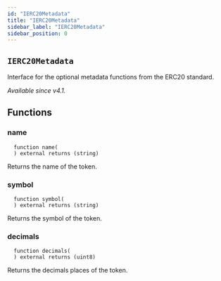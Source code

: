 ```yaml
---
id: "IERC20Metadata"
title: "IERC20Metadata"
sidebar_label: "IERC20Metadata"
sidebar_position: 0
---
```

[AppFacet]: ../../../../../AppFacet.md#AppFacet
[AppFacet-onlyApp--]: ../../../../../AppFacet.md#AppFacet-onlyApp--
[AppFacet-getSuperpro--]: ../../../../../AppFacet.md#AppFacet-getSuperpro--
[AppFacet-getToken--]: ../../../../../AppFacet.md#AppFacet-getToken--
[AppFacet-getStaking--]: ../../../../../AppFacet.md#AppFacet-getStaking--
[AppFacet-getProviders--]: ../../../../../AppFacet.md#AppFacet-getProviders--
[AppFacet-getProvidersOffers--]: ../../../../../AppFacet.md#AppFacet-getProvidersOffers--
[AppFacet-getOffers--]: ../../../../../AppFacet.md#AppFacet-getOffers--
[AppFacet-getOrders--]: ../../../../../AppFacet.md#AppFacet-getOrders--
[Marks]: ../../../../../Marks.md#Marks
[Marks-getProviderMarks-address-]: ../../../../../Marks.md#Marks-getProviderMarks-address-
[Marks-getOrderMark-uint256-]: ../../../../../Marks.md#Marks-getOrderMark-uint256-
[Marks-setOrderMark-uint256-enum-Mark-]: ../../../../../Marks.md#Marks-setOrderMark-uint256-enum-Mark-
[Offers]: ../../../../../Offers.md#Offers
[Offers-onlyProviderActionAccount-uint256-]: ../../../../../Offers.md#Offers-onlyProviderActionAccount-uint256-
[Offers-notBlocked-uint256-]: ../../../../../Offers.md#Offers-notBlocked-uint256-
[Offers-isOfferEnabled-uint256-]: ../../../../../Offers.md#Offers-isOfferEnabled-uint256-
[Offers-isOfferCancelable-uint256-]: ../../../../../Offers.md#Offers-isOfferCancelable-uint256-
[Offers-isOfferAllowedForConsumer-uint256-address-]: ../../../../../Offers.md#Offers-isOfferAllowedForConsumer-uint256-address-
[Offers-isOfferRestrictionsPermitOtherOffer-uint256-uint256-]: ../../../../../Offers.md#Offers-isOfferRestrictionsPermitOtherOffer-uint256-uint256-
[Offers-isOfferRestrictedByOfferType-uint256-enum-OfferType-]: ../../../../../Offers.md#Offers-isOfferRestrictedByOfferType-uint256-enum-OfferType-
[Offers-getOffersCount--]: ../../../../../Offers.md#Offers-getOffersCount--
[Offers-getOfferType-uint256-]: ../../../../../Offers.md#Offers-getOfferType-uint256-
[Offers-getOfferGroup-uint256-]: ../../../../../Offers.md#Offers-getOfferGroup-uint256-
[Offers-getOfferOrigins-uint256-]: ../../../../../Offers.md#Offers-getOfferOrigins-uint256-
[Offers-getOfferProviderAuthority-uint256-]: ../../../../../Offers.md#Offers-getOfferProviderAuthority-uint256-
[Offers-getOfferDisabledAfter-uint256-]: ../../../../../Offers.md#Offers-getOfferDisabledAfter-uint256-
[Offers-getOfferHoldDeposit-uint256-]: ../../../../../Offers.md#Offers-getOfferHoldDeposit-uint256-
[Offers-getOfferClosingPrice-uint256-uint256-uint256-]: ../../../../../Offers.md#Offers-getOfferClosingPrice-uint256-uint256-uint256-
[Offers-getTeeOfferLastTcbReward-uint256-]: ../../../../../Offers.md#Offers-getTeeOfferLastTcbReward-uint256-
[Offers-getTeeOfferViolationRate-uint256-]: ../../../../../Offers.md#Offers-getTeeOfferViolationRate-uint256-
[Offers-getValueOffer-uint256-]: ../../../../../Offers.md#Offers-getValueOffer-uint256-
[Offers-getTeeOffer-uint256-]: ../../../../../Offers.md#Offers-getTeeOffer-uint256-
[Offers-setOfferName-uint256-string-]: ../../../../../Offers.md#Offers-setOfferName-uint256-string-
[Offers-setOfferPublicKey-uint256-string-]: ../../../../../Offers.md#Offers-setOfferPublicKey-uint256-string-
[Offers-setOfferDescription-uint256-string-]: ../../../../../Offers.md#Offers-setOfferDescription-uint256-string-
[Offers-setTeeOfferTlb-uint256-string-]: ../../../../../Offers.md#Offers-setTeeOfferTlb-uint256-string-
[Offers-createValueOffer-address-struct-ValueOfferInfo-bytes32-]: ../../../../../Offers.md#Offers-createValueOffer-address-struct-ValueOfferInfo-bytes32-
[Offers-createTeeOffer-address-struct-TeeOfferInfo-bytes32-]: ../../../../../Offers.md#Offers-createTeeOffer-address-struct-TeeOfferInfo-bytes32-
[Offers-enableOffer-uint256-]: ../../../../../Offers.md#Offers-enableOffer-uint256-
[Offers-disableOffer-uint256-]: ../../../../../Offers.md#Offers-disableOffer-uint256-
[Offers-incrTeeOfferViolationRate-uint256-]: ../../../../../Offers.md#Offers-incrTeeOfferViolationRate-uint256-
[Offers-OfferCreated-address-bytes32-uint256-]: ../../../../../Offers.md#Offers-OfferCreated-address-bytes32-uint256-
[Offers-TeeOfferCreated-address-bytes32-uint256-]: ../../../../../Offers.md#Offers-TeeOfferCreated-address-bytes32-uint256-
[Offers-OfferEnabled-address-uint256-enum-OfferType-]: ../../../../../Offers.md#Offers-OfferEnabled-address-uint256-enum-OfferType-
[Offers-OfferDisabled-address-uint256-enum-OfferType-]: ../../../../../Offers.md#Offers-OfferDisabled-address-uint256-enum-OfferType-
[Offers-TeeOfferViolationRateChanged-address-uint256-uint256-]: ../../../../../Offers.md#Offers-TeeOfferViolationRateChanged-address-uint256-uint256-
[Orders]: ../../../../../Orders.md#Orders
[Orders-onlyProviderActionAccount-uint256-]: ../../../../../Orders.md#Orders-onlyProviderActionAccount-uint256-
[Orders-onlyConsumer-uint256-]: ../../../../../Orders.md#Orders-onlyConsumer-uint256-
[Orders-isOrderValid-uint256-]: ../../../../../Orders.md#Orders-isOrderValid-uint256-
[Orders-isOrderStarted-uint256-]: ../../../../../Orders.md#Orders-isOrderStarted-uint256-
[Orders-isOrderCompleted-uint256-]: ../../../../../Orders.md#Orders-isOrderCompleted-uint256-
[Orders-getOrdersCount--]: ../../../../../Orders.md#Orders-getOrdersCount--
[Orders-getOrderHoldDeposit-uint256-]: ../../../../../Orders.md#Orders-getOrderHoldDeposit-uint256-
[Orders-getOrderPrice-uint256-]: ../../../../../Orders.md#Orders-getOrderPrice-uint256-
[Orders-getOrderOrigins-uint256-]: ../../../../../Orders.md#Orders-getOrderOrigins-uint256-
[Orders-getOrderProfitWithdrawn-uint256-]: ../../../../../Orders.md#Orders-getOrderProfitWithdrawn-uint256-
[Orders-getOrderChangeWithdrawn-uint256-]: ../../../../../Orders.md#Orders-getOrderChangeWithdrawn-uint256-
[Orders-getOrderParentOrder-uint256-]: ../../../../../Orders.md#Orders-getOrderParentOrder-uint256-
[Orders-getOrder-uint256-]: ../../../../../Orders.md#Orders-getOrder-uint256-
[Orders-getOrderSubOrders-uint256-]: ../../../../../Orders.md#Orders-getOrderSubOrders-uint256-
[Orders-getAwaitingPayment-uint256-]: ../../../../../Orders.md#Orders-getAwaitingPayment-uint256-
[Orders-getDepositSpent-uint256-]: ../../../../../Orders.md#Orders-getDepositSpent-uint256-
[Orders-setAwaitingPayment-uint256-bool-]: ../../../../../Orders.md#Orders-setAwaitingPayment-uint256-bool-
[Orders-setDepositSpent-uint256-uint256-]: ../../../../../Orders.md#Orders-setDepositSpent-uint256-uint256-
[Orders-createOrder-struct-OrderInfo-uint256-bool-bytes32-]: ../../../../../Orders.md#Orders-createOrder-struct-OrderInfo-uint256-bool-bytes32-
[Orders-startOrder-uint256-]: ../../../../../Orders.md#Orders-startOrder-uint256-
[Orders-completeOrder-uint256-enum-OrderStatus-string-]: ../../../../../Orders.md#Orders-completeOrder-uint256-enum-OrderStatus-string-
[Orders-updateOrderPrice-uint256-uint256-]: ../../../../../Orders.md#Orders-updateOrderPrice-uint256-uint256-
[Orders-processOrder-uint256-]: ../../../../../Orders.md#Orders-processOrder-uint256-
[Orders-updateOrderResult-uint256-string-]: ../../../../../Orders.md#Orders-updateOrderResult-uint256-string-
[Orders-cancelOrder-uint256-]: ../../../../../Orders.md#Orders-cancelOrder-uint256-
[Orders-createSubOrder-uint256-struct-OrderInfo-struct-SubOrderParams-]: ../../../../../Orders.md#Orders-createSubOrder-uint256-struct-OrderInfo-struct-SubOrderParams-
[Orders-refillOrder-uint256-uint256-]: ../../../../../Orders.md#Orders-refillOrder-uint256-uint256-
[Orders-withdrawChange-uint256-]: ../../../../../Orders.md#Orders-withdrawChange-uint256-
[Orders-withdrawProfit-uint256-]: ../../../../../Orders.md#Orders-withdrawProfit-uint256-
[Orders-OrderCreated-address-bytes32-uint256-uint256-]: ../../../../../Orders.md#Orders-OrderCreated-address-bytes32-uint256-uint256-
[Orders-OrderStatusUpdated-uint256-enum-OrderStatus-]: ../../../../../Orders.md#Orders-OrderStatusUpdated-uint256-enum-OrderStatus-
[Orders-OrderPriceUpdated-uint256-uint256-]: ../../../../../Orders.md#Orders-OrderPriceUpdated-uint256-uint256-
[Orders-SubOrderCreated-address-bytes32-uint256-uint256-uint256-]: ../../../../../Orders.md#Orders-SubOrderCreated-address-bytes32-uint256-uint256-uint256-
[Orders-OrderStarted-address-uint256-]: ../../../../../Orders.md#Orders-OrderStarted-address-uint256-
[Orders-OrderDepositRefilled-address-uint256-uint256-]: ../../../../../Orders.md#Orders-OrderDepositRefilled-address-uint256-uint256-
[Orders-OrderChangedWithdrawn-address-uint256-uint256-]: ../../../../../Orders.md#Orders-OrderChangedWithdrawn-address-uint256-uint256-
[Orders-OrderProfitWithdrawn-address-uint256-uint256-]: ../../../../../Orders.md#Orders-OrderProfitWithdrawn-address-uint256-uint256-
[Orders-OrderAwaitingPaymentChanged-address-uint256-bool-]: ../../../../../Orders.md#Orders-OrderAwaitingPaymentChanged-address-uint256-bool-
[Orders-OrderEncryptedResultUpdated-address-uint256-string-]: ../../../../../Orders.md#Orders-OrderEncryptedResultUpdated-address-uint256-string-
[Orders-OrderDepositSpentChanged-address-uint256-uint256-]: ../../../../../Orders.md#Orders-OrderDepositSpentChanged-address-uint256-uint256-
[Providers]: ../../../../../Providers.md#Providers
[Providers-onlyRegistered--]: ../../../../../Providers.md#Providers-onlyRegistered--
[Providers-onlyNotRegistered--]: ../../../../../Providers.md#Providers-onlyNotRegistered--
[Providers-_providerPointer-address-]: ../../../../../Providers.md#Providers-_providerPointer-address-
[Providers-isProviderRegistered-address-]: ../../../../../Providers.md#Providers-isProviderRegistered-address-
[Providers-getProvidersCount--]: ../../../../../Providers.md#Providers-getProvidersCount--
[Providers-getProviderActionAccount-address-]: ../../../../../Providers.md#Providers-getProviderActionAccount-address-
[Providers-getProviderTokenReceiver-address-]: ../../../../../Providers.md#Providers-getProviderTokenReceiver-address-
[Providers-getProviderInfo-address-]: ../../../../../Providers.md#Providers-getProviderInfo-address-
[Providers-getProviderOrigins-address-]: ../../../../../Providers.md#Providers-getProviderOrigins-address-
[Providers-getProviderViolationRate-address-]: ../../../../../Providers.md#Providers-getProviderViolationRate-address-
[Providers-getProviderSecurityDeposit-address-]: ../../../../../Providers.md#Providers-getProviderSecurityDeposit-address-
[Providers-getProvidersAuths--]: ../../../../../Providers.md#Providers-getProvidersAuths--
[Providers-registerProvider-struct-ProviderInfo-]: ../../../../../Providers.md#Providers-registerProvider-struct-ProviderInfo-
[Providers-modifyProvider-struct-ProviderInfo-]: ../../../../../Providers.md#Providers-modifyProvider-struct-ProviderInfo-
[Providers-refillProviderSecurityDepo-uint256-]: ../../../../../Providers.md#Providers-refillProviderSecurityDepo-uint256-
[Providers-returnProviderSecurityDepo-uint256-]: ../../../../../Providers.md#Providers-returnProviderSecurityDepo-uint256-
[Providers-incrProviderViolationRate-address-]: ../../../../../Providers.md#Providers-incrProviderViolationRate-address-
[Providers-chargePenalty-uint256-uint256-]: ../../../../../Providers.md#Providers-chargePenalty-uint256-uint256-
[Providers-ProviderRegistered-address-]: ../../../../../Providers.md#Providers-ProviderRegistered-address-
[Providers-ProviderModified-address-]: ../../../../../Providers.md#Providers-ProviderModified-address-
[Providers-ProviderViolationRateIncremented-address-uint256-]: ../../../../../Providers.md#Providers-ProviderViolationRateIncremented-address-uint256-
[Providers-ProviderSecurityDepoRefilled-address-uint256-]: ../../../../../Providers.md#Providers-ProviderSecurityDepoRefilled-address-uint256-
[Providers-ProviderSecurityDepoUnlocked-address-uint256-]: ../../../../../Providers.md#Providers-ProviderSecurityDepoUnlocked-address-uint256-
[Providers-ProviderPenalty-address-uint256-]: ../../../../../Providers.md#Providers-ProviderPenalty-address-uint256-
[ProvidersOffers]: ../../../../../ProvidersOffers.md#ProvidersOffers
[ProvidersOffers-_pointer-address-]: ../../../../../ProvidersOffers.md#ProvidersOffers-_pointer-address-
[ProvidersOffers-isProviderHasEnabledOffers-address-]: ../../../../../ProvidersOffers.md#ProvidersOffers-isProviderHasEnabledOffers-address-
[ProvidersOffers-isProviderHasEnoughSecurityDeposit-address-]: ../../../../../ProvidersOffers.md#ProvidersOffers-isProviderHasEnoughSecurityDeposit-address-
[ProvidersOffers-getProviderOffersState-address-]: ../../../../../ProvidersOffers.md#ProvidersOffers-getProviderOffersState-address-
[ProvidersOffers-getProviderRequiredSecDepo-address-uint256-]: ../../../../../ProvidersOffers.md#ProvidersOffers-getProviderRequiredSecDepo-address-uint256-
[ProvidersOffers-getProviderRecentlyEnabledValueOffersCount-address-]: ../../../../../ProvidersOffers.md#ProvidersOffers-getProviderRecentlyEnabledValueOffersCount-address-
[ProvidersOffers-getProviderRecentlyEnabledTeeOffersCount-address-]: ../../../../../ProvidersOffers.md#ProvidersOffers-getProviderRecentlyEnabledTeeOffersCount-address-
[ProvidersOffers-getProviderValueOffers-address-]: ../../../../../ProvidersOffers.md#ProvidersOffers-getProviderValueOffers-address-
[ProvidersOffers-getProviderTeeOffers-address-]: ../../../../../ProvidersOffers.md#ProvidersOffers-getProviderTeeOffers-address-
[ProvidersOffers-gcProviderOffers-address-]: ../../../../../ProvidersOffers.md#ProvidersOffers-gcProviderOffers-address-
[ProvidersOffers-addProviderOffer-address-uint256-enum-OfferType-]: ../../../../../ProvidersOffers.md#ProvidersOffers-addProviderOffer-address-uint256-enum-OfferType-
[ProvidersOffers-setProviderOfferState-address-uint256-enum-OfferType-bool-uint256-]: ../../../../../ProvidersOffers.md#ProvidersOffers-setProviderOfferState-address-uint256-enum-OfferType-bool-uint256-
[Staking]: ../../../../../Staking.md#Staking
[Staking-getStakeInfo-address-]: ../../../../../Staking.md#Staking-getStakeInfo-address-
[Staking-getLockedTokensInfo-address-]: ../../../../../Staking.md#Staking-getLockedTokensInfo-address-
[Staking-stake-uint256-]: ../../../../../Staking.md#Staking-stake-uint256-
[Staking-stakeFor-address-uint256-]: ../../../../../Staking.md#Staking-stakeFor-address-uint256-
[Staking-unstake-uint256-]: ../../../../../Staking.md#Staking-unstake-uint256-
[Staking-lockTokens-address-uint256-uint256-]: ../../../../../Staking.md#Staking-lockTokens-address-uint256-uint256-
[Staking-unlockTokens-address-uint256-]: ../../../../../Staking.md#Staking-unlockTokens-address-uint256-
[Staking-confiscateTokensFrom-address-uint256-]: ../../../../../Staking.md#Staking-confiscateTokensFrom-address-uint256-
[Staking-TokensStaked-address-uint256-uint256-]: ../../../../../Staking.md#Staking-TokensStaked-address-uint256-uint256-
[Staking-TokensUnstaked-address-uint256-uint256-]: ../../../../../Staking.md#Staking-TokensUnstaked-address-uint256-uint256-
[Staking-TokensLocked-address-uint256-uint256-]: ../../../../../Staking.md#Staking-TokensLocked-address-uint256-uint256-
[Staking-TokensUnlocked-address-uint256-uint256-]: ../../../../../Staking.md#Staking-TokensUnlocked-address-uint256-uint256-
[Superpro]: ../../../../../Superpro.md#Superpro
[Superpro-onlyAdmin--]: ../../../../../Superpro.md#Superpro-onlyAdmin--
[Superpro-SUPERPRO_STORAGE_CONFIG-bytes32]: ../../../../../Superpro.md#Superpro-SUPERPRO_STORAGE_CONFIG-bytes32
[Superpro-getConfigStorage--]: ../../../../../Superpro.md#Superpro-getConfigStorage--
[Superpro-getVersion--]: ../../../../../Superpro.md#Superpro-getVersion--
[Superpro-getToken--]: ../../../../../Superpro.md#Superpro-getToken--
[Superpro-getConfigParam-enum-ParamName-]: ../../../../../Superpro.md#Superpro-getConfigParam-enum-ParamName-
[Superpro-setVersion-string-]: ../../../../../Superpro.md#Superpro-setVersion-string-
[Superpro-setConfigParam-enum-ParamName-uint256-]: ../../../../../Superpro.md#Superpro-setConfigParam-enum-ParamName-uint256-
[Superpro-setConfigParams-struct-SuperproParams-]: ../../../../../Superpro.md#Superpro-setConfigParams-struct-SuperproParams-
[Superpro-ConfigStorage]: ../../../../../Superpro.md#Superpro-ConfigStorage
[Diamond]: ../../../../../diamond/Diamond.md#Diamond
[Diamond-constructor-address-address-]: ../../../../../diamond/Diamond.md#Diamond-constructor-address-address-
[Diamond-fallback--]: ../../../../../diamond/Diamond.md#Diamond-fallback--
[Diamond-receive--]: ../../../../../diamond/Diamond.md#Diamond-receive--
[DiamondCutFacet]: ../../../../../diamond/facets/DiamondCutFacet.md#DiamondCutFacet
[DiamondCutFacet-diamondCut-struct-IDiamondCut-FacetCut---address-bytes-]: ../../../../../diamond/facets/DiamondCutFacet.md#DiamondCutFacet-diamondCut-struct-IDiamondCut-FacetCut---address-bytes-
[DiamondLoupeFacet]: ../../../../../diamond/facets/DiamondLoupeFacet.md#DiamondLoupeFacet
[DiamondLoupeFacet-facets--]: ../../../../../diamond/facets/DiamondLoupeFacet.md#DiamondLoupeFacet-facets--
[DiamondLoupeFacet-facetFunctionSelectors-address-]: ../../../../../diamond/facets/DiamondLoupeFacet.md#DiamondLoupeFacet-facetFunctionSelectors-address-
[DiamondLoupeFacet-facetAddresses--]: ../../../../../diamond/facets/DiamondLoupeFacet.md#DiamondLoupeFacet-facetAddresses--
[DiamondLoupeFacet-facetAddress-bytes4-]: ../../../../../diamond/facets/DiamondLoupeFacet.md#DiamondLoupeFacet-facetAddress-bytes4-
[DiamondLoupeFacet-supportsInterface-bytes4-]: ../../../../../diamond/facets/DiamondLoupeFacet.md#DiamondLoupeFacet-supportsInterface-bytes4-
[OwnershipFacet]: ../../../../../diamond/facets/OwnershipFacet.md#OwnershipFacet
[OwnershipFacet-transferOwnership-address-]: ../../../../../diamond/facets/OwnershipFacet.md#OwnershipFacet-transferOwnership-address-
[OwnershipFacet-owner--]: ../../../../../diamond/facets/OwnershipFacet.md#OwnershipFacet-owner--
[IDiamondCut]: ../../../../../diamond/interfaces/IDiamondCut.md#IDiamondCut
[IDiamondCut-diamondCut-struct-IDiamondCut-FacetCut---address-bytes-]: ../../../../../diamond/interfaces/IDiamondCut.md#IDiamondCut-diamondCut-struct-IDiamondCut-FacetCut---address-bytes-
[IDiamondCut-DiamondCut-struct-IDiamondCut-FacetCut---address-bytes-]: ../../../../../diamond/interfaces/IDiamondCut.md#IDiamondCut-DiamondCut-struct-IDiamondCut-FacetCut---address-bytes-
[IDiamondCut-FacetCut]: ../../../../../diamond/interfaces/IDiamondCut.md#IDiamondCut-FacetCut
[IDiamondCut-FacetCutAction]: ../../../../../diamond/interfaces/IDiamondCut.md#IDiamondCut-FacetCutAction
[IDiamondLoupe]: ../../../../../diamond/interfaces/IDiamondLoupe.md#IDiamondLoupe
[IDiamondLoupe-facets--]: ../../../../../diamond/interfaces/IDiamondLoupe.md#IDiamondLoupe-facets--
[IDiamondLoupe-facetFunctionSelectors-address-]: ../../../../../diamond/interfaces/IDiamondLoupe.md#IDiamondLoupe-facetFunctionSelectors-address-
[IDiamondLoupe-facetAddresses--]: ../../../../../diamond/interfaces/IDiamondLoupe.md#IDiamondLoupe-facetAddresses--
[IDiamondLoupe-facetAddress-bytes4-]: ../../../../../diamond/interfaces/IDiamondLoupe.md#IDiamondLoupe-facetAddress-bytes4-
[IDiamondLoupe-Facet]: ../../../../../diamond/interfaces/IDiamondLoupe.md#IDiamondLoupe-Facet
[IERC165]: ../../../../../diamond/interfaces/IERC165.md#IERC165
[IERC165-supportsInterface-bytes4-]: ../../../../../diamond/interfaces/IERC165.md#IERC165-supportsInterface-bytes4-
[IERC173]: ../../../../../diamond/interfaces/IERC173.md#IERC173
[IERC173-owner--]: ../../../../../diamond/interfaces/IERC173.md#IERC173-owner--
[IERC173-transferOwnership-address-]: ../../../../../diamond/interfaces/IERC173.md#IERC173-transferOwnership-address-
[IERC173-OwnershipTransferred-address-address-]: ../../../../../diamond/interfaces/IERC173.md#IERC173-OwnershipTransferred-address-address-
[LibDiamond]: ../../../../../diamond/libraries/LibDiamond.md#LibDiamond
[LibDiamond-DIAMOND_STORAGE_POSITION-bytes32]: ../../../../../diamond/libraries/LibDiamond.md#LibDiamond-DIAMOND_STORAGE_POSITION-bytes32
[LibDiamond-diamondStorage--]: ../../../../../diamond/libraries/LibDiamond.md#LibDiamond-diamondStorage--
[LibDiamond-setContractOwner-address-]: ../../../../../diamond/libraries/LibDiamond.md#LibDiamond-setContractOwner-address-
[LibDiamond-contractOwner--]: ../../../../../diamond/libraries/LibDiamond.md#LibDiamond-contractOwner--
[LibDiamond-enforceIsContractOwner--]: ../../../../../diamond/libraries/LibDiamond.md#LibDiamond-enforceIsContractOwner--
[LibDiamond-diamondCut-struct-IDiamondCut-FacetCut---address-bytes-]: ../../../../../diamond/libraries/LibDiamond.md#LibDiamond-diamondCut-struct-IDiamondCut-FacetCut---address-bytes-
[LibDiamond-addFunctions-address-bytes4---]: ../../../../../diamond/libraries/LibDiamond.md#LibDiamond-addFunctions-address-bytes4---
[LibDiamond-replaceFunctions-address-bytes4---]: ../../../../../diamond/libraries/LibDiamond.md#LibDiamond-replaceFunctions-address-bytes4---
[LibDiamond-removeFunctions-address-bytes4---]: ../../../../../diamond/libraries/LibDiamond.md#LibDiamond-removeFunctions-address-bytes4---
[LibDiamond-addFacet-struct-LibDiamond-DiamondStorage-address-]: ../../../../../diamond/libraries/LibDiamond.md#LibDiamond-addFacet-struct-LibDiamond-DiamondStorage-address-
[LibDiamond-addFunction-struct-LibDiamond-DiamondStorage-bytes4-uint96-address-]: ../../../../../diamond/libraries/LibDiamond.md#LibDiamond-addFunction-struct-LibDiamond-DiamondStorage-bytes4-uint96-address-
[LibDiamond-removeFunction-struct-LibDiamond-DiamondStorage-address-bytes4-]: ../../../../../diamond/libraries/LibDiamond.md#LibDiamond-removeFunction-struct-LibDiamond-DiamondStorage-address-bytes4-
[LibDiamond-initializeDiamondCut-address-bytes-]: ../../../../../diamond/libraries/LibDiamond.md#LibDiamond-initializeDiamondCut-address-bytes-
[LibDiamond-enforceHasContractCode-address-string-]: ../../../../../diamond/libraries/LibDiamond.md#LibDiamond-enforceHasContractCode-address-string-
[LibDiamond-OwnershipTransferred-address-address-]: ../../../../../diamond/libraries/LibDiamond.md#LibDiamond-OwnershipTransferred-address-address-
[LibDiamond-DiamondCut-struct-IDiamondCut-FacetCut---address-bytes-]: ../../../../../diamond/libraries/LibDiamond.md#LibDiamond-DiamondCut-struct-IDiamondCut-FacetCut---address-bytes-
[LibDiamond-FacetAddressAndPosition]: ../../../../../diamond/libraries/LibDiamond.md#LibDiamond-FacetAddressAndPosition
[LibDiamond-FacetFunctionSelectors]: ../../../../../diamond/libraries/LibDiamond.md#LibDiamond-FacetFunctionSelectors
[LibDiamond-DiamondStorage]: ../../../../../diamond/libraries/LibDiamond.md#LibDiamond-DiamondStorage
[DiamondInit]: ../../../../../diamond/upgradeInitializers/DiamondInit.md#DiamondInit
[DiamondInit-init--]: ../../../../../diamond/upgradeInitializers/DiamondInit.md#DiamondInit-init--
[IOffers]: ../../../../../interfaces/IOffers.md#IOffers
[IOffers-isOfferEnabled-uint256-]: ../../../../../interfaces/IOffers.md#IOffers-isOfferEnabled-uint256-
[IOffers-isOfferCancelable-uint256-]: ../../../../../interfaces/IOffers.md#IOffers-isOfferCancelable-uint256-
[IOffers-isOfferAllowedForConsumer-uint256-address-]: ../../../../../interfaces/IOffers.md#IOffers-isOfferAllowedForConsumer-uint256-address-
[IOffers-isOfferRestrictedByOfferType-uint256-enum-OfferType-]: ../../../../../interfaces/IOffers.md#IOffers-isOfferRestrictedByOfferType-uint256-enum-OfferType-
[IOffers-isOfferRestrictionsPermitOtherOffer-uint256-uint256-]: ../../../../../interfaces/IOffers.md#IOffers-isOfferRestrictionsPermitOtherOffer-uint256-uint256-
[IOffers-isProviderHasEnabledOffers-address-]: ../../../../../interfaces/IOffers.md#IOffers-isProviderHasEnabledOffers-address-
[IOffers-getProviderRequiredSecDepo-address-uint256-]: ../../../../../interfaces/IOffers.md#IOffers-getProviderRequiredSecDepo-address-uint256-
[IOffers-getOfferType-uint256-]: ../../../../../interfaces/IOffers.md#IOffers-getOfferType-uint256-
[IOffers-getOfferGroup-uint256-]: ../../../../../interfaces/IOffers.md#IOffers-getOfferGroup-uint256-
[IOffers-getOfferProviderAuthority-uint256-]: ../../../../../interfaces/IOffers.md#IOffers-getOfferProviderAuthority-uint256-
[IOffers-getOfferDisabledAfter-uint256-]: ../../../../../interfaces/IOffers.md#IOffers-getOfferDisabledAfter-uint256-
[IOffers-getOfferHoldDeposit-uint256-]: ../../../../../interfaces/IOffers.md#IOffers-getOfferHoldDeposit-uint256-
[IOffers-getOfferClosingPrice-uint256-uint256-uint256-]: ../../../../../interfaces/IOffers.md#IOffers-getOfferClosingPrice-uint256-uint256-uint256-
[IOffers-gcProviderOffers-address-]: ../../../../../interfaces/IOffers.md#IOffers-gcProviderOffers-address-
[IOffers-addProviderOffer-address-uint256-enum-OfferType-]: ../../../../../interfaces/IOffers.md#IOffers-addProviderOffer-address-uint256-enum-OfferType-
[IOffers-setProviderOfferState-address-uint256-enum-OfferType-bool-uint256-]: ../../../../../interfaces/IOffers.md#IOffers-setProviderOfferState-address-uint256-enum-OfferType-bool-uint256-
[IOrders]: ../../../../../interfaces/IOrders.md#IOrders
[IOrders-getOrder-uint256-]: ../../../../../interfaces/IOrders.md#IOrders-getOrder-uint256-
[IProviders]: ../../../../../interfaces/IProviders.md#IProviders
[IProviders-isProviderRegistered-address-]: ../../../../../interfaces/IProviders.md#IProviders-isProviderRegistered-address-
[IProviders-getProviderActionAccount-address-]: ../../../../../interfaces/IProviders.md#IProviders-getProviderActionAccount-address-
[IProviders-getProviderTokenReceiver-address-]: ../../../../../interfaces/IProviders.md#IProviders-getProviderTokenReceiver-address-
[IProviders-getProviderSecurityDeposit-address-]: ../../../../../interfaces/IProviders.md#IProviders-getProviderSecurityDeposit-address-
[IProviders-getProviderRequiredSecDepo-address-uint256-]: ../../../../../interfaces/IProviders.md#IProviders-getProviderRequiredSecDepo-address-uint256-
[IProvidersOffers]: ../../../../../interfaces/IProvidersOffers.md#IProvidersOffers
[IProvidersOffers-isProviderHasEnoughSecurityDeposit-address-]: ../../../../../interfaces/IProvidersOffers.md#IProvidersOffers-isProviderHasEnoughSecurityDeposit-address-
[IStaking]: ../../../../../interfaces/IStaking.md#IStaking
[IStaking-stake-uint256-]: ../../../../../interfaces/IStaking.md#IStaking-stake-uint256-
[IStaking-stakeFor-address-uint256-]: ../../../../../interfaces/IStaking.md#IStaking-stakeFor-address-uint256-
[IStaking-unstake-uint256-]: ../../../../../interfaces/IStaking.md#IStaking-unstake-uint256-
[IStaking-lockTokens-address-uint256-uint256-]: ../../../../../interfaces/IStaking.md#IStaking-lockTokens-address-uint256-uint256-
[IStaking-unlockTokens-address-uint256-]: ../../../../../interfaces/IStaking.md#IStaking-unlockTokens-address-uint256-
[IStaking-confiscateTokensFrom-address-uint256-]: ../../../../../interfaces/IStaking.md#IStaking-confiscateTokensFrom-address-uint256-
[IStaking-getStakeInfo-address-]: ../../../../../interfaces/IStaking.md#IStaking-getStakeInfo-address-
[IStaking-getLockedTokensInfo-address-]: ../../../../../interfaces/IStaking.md#IStaking-getLockedTokensInfo-address-
[ISuperpro]: ../../../../../interfaces/ISuperpro.md#ISuperpro
[ISuperpro-owner--]: ../../../../../interfaces/ISuperpro.md#ISuperpro-owner--
[ISuperpro-getToken--]: ../../../../../interfaces/ISuperpro.md#ISuperpro-getToken--
[ISuperpro-getConfigParam-enum-ParamName-]: ../../../../../interfaces/ISuperpro.md#ISuperpro-getConfigParam-enum-ParamName-
[ISuperproToken]: ../../../../../interfaces/ISuperproToken.md#ISuperproToken
[ISuperproToken-mint-address-uint256-]: ../../../../../interfaces/ISuperproToken.md#ISuperproToken-mint-address-uint256-
[ISuperproToken-transfer-address-uint256-]: ../../../../../interfaces/ISuperproToken.md#ISuperproToken-transfer-address-uint256-
[ISuperproToken-transferFrom-address-address-uint256-]: ../../../../../interfaces/ISuperproToken.md#ISuperproToken-transferFrom-address-address-uint256-
[ISuperproToken-allowance-address-address-]: ../../../../../interfaces/ISuperproToken.md#ISuperproToken-allowance-address-address-
[ISuperproToken-approve-address-uint256-]: ../../../../../interfaces/ISuperproToken.md#ISuperproToken-approve-address-uint256-
[ISuperproToken-burnFrom-address-uint256-]: ../../../../../interfaces/ISuperproToken.md#ISuperproToken-burnFrom-address-uint256-
[OriginsHelper]: ../../../../../libs/OriginsHelper.md#OriginsHelper
[OriginsHelper-init-struct-Origins-]: ../../../../../libs/OriginsHelper.md#OriginsHelper-init-struct-Origins-
[OriginsHelper-update-struct-Origins-]: ../../../../../libs/OriginsHelper.md#OriginsHelper-update-struct-Origins-
[ProviderHelper]: ../../../../../libs/ProviderHelper.md#ProviderHelper
[ProviderHelper-clear-struct-OffersSet-contract-IOffers-]: ../../../../../libs/ProviderHelper.md#ProviderHelper-clear-struct-OffersSet-contract-IOffers-
[ProviderHelper-updDisableAfter-uint256---contract-IOffers-]: ../../../../../libs/ProviderHelper.md#ProviderHelper-updDisableAfter-uint256---contract-IOffers-
[ProviderHelper-offerTumbler-struct-ProviderOffersData-bool-bool-]: ../../../../../libs/ProviderHelper.md#ProviderHelper-offerTumbler-struct-ProviderOffersData-bool-bool-
[ProviderHelper-addDelayDisable-struct-ProviderOffersData-bool-uint256-]: ../../../../../libs/ProviderHelper.md#ProviderHelper-addDelayDisable-struct-ProviderOffersData-bool-uint256-
[ProviderHelper-addOffer-struct-ProviderOffersData-bool-uint256-]: ../../../../../libs/ProviderHelper.md#ProviderHelper-addOffer-struct-ProviderOffersData-bool-uint256-
[Set]: ../../../../../libs/Set.md#Set
[Set-isEmpty-struct-AddressHashSet-]: ../../../../../libs/Set.md#Set-isEmpty-struct-AddressHashSet-
[Set-add-struct-AddressHashSet-address-]: ../../../../../libs/Set.md#Set-add-struct-AddressHashSet-address-
[Set-isExists-struct-AddressHashSet-address-]: ../../../../../libs/Set.md#Set-isExists-struct-AddressHashSet-address-
[Set-remove-struct-AddressHashSet-address-]: ../../../../../libs/Set.md#Set-remove-struct-AddressHashSet-address-
[Setn]: ../../../../../libs/Setn.md#Setn
[Setn-isEmpty-struct-OffersSet-]: ../../../../../libs/Setn.md#Setn-isEmpty-struct-OffersSet-
[Setn-add-struct-OffersSet-uint256-]: ../../../../../libs/Setn.md#Setn-add-struct-OffersSet-uint256-
[Setn-isExists-struct-OffersSet-uint256-]: ../../../../../libs/Setn.md#Setn-isExists-struct-OffersSet-uint256-
[Setn-remove-struct-OffersSet-uint256-]: ../../../../../libs/Setn.md#Setn-remove-struct-OffersSet-uint256-
[SuperproTokenMock]: ../../../../../mocks/SuperproTokenMock.md#SuperproTokenMock
[SuperproTokenMock-superpro-contract-ISuperpro]: ../../../../../mocks/SuperproTokenMock.md#SuperproTokenMock-superpro-contract-ISuperpro
[SuperproTokenMock-constructor-uint256-]: ../../../../../mocks/SuperproTokenMock.md#SuperproTokenMock-constructor-uint256-
[SuperproTokenMock-mint-address-uint256-]: ../../../../../mocks/SuperproTokenMock.md#SuperproTokenMock-mint-address-uint256-
[ERC20]: ../ERC20.md#ERC20
[ERC20-constructor-string-string-]: ../ERC20.md#ERC20-constructor-string-string-
[ERC20-name--]: ../ERC20.md#ERC20-name--
[ERC20-symbol--]: ../ERC20.md#ERC20-symbol--
[ERC20-decimals--]: ../ERC20.md#ERC20-decimals--
[ERC20-totalSupply--]: ../ERC20.md#ERC20-totalSupply--
[ERC20-balanceOf-address-]: ../ERC20.md#ERC20-balanceOf-address-
[ERC20-transfer-address-uint256-]: ../ERC20.md#ERC20-transfer-address-uint256-
[ERC20-allowance-address-address-]: ../ERC20.md#ERC20-allowance-address-address-
[ERC20-approve-address-uint256-]: ../ERC20.md#ERC20-approve-address-uint256-
[ERC20-transferFrom-address-address-uint256-]: ../ERC20.md#ERC20-transferFrom-address-address-uint256-
[ERC20-increaseAllowance-address-uint256-]: ../ERC20.md#ERC20-increaseAllowance-address-uint256-
[ERC20-decreaseAllowance-address-uint256-]: ../ERC20.md#ERC20-decreaseAllowance-address-uint256-
[ERC20-_transfer-address-address-uint256-]: ../ERC20.md#ERC20-_transfer-address-address-uint256-
[ERC20-_mint-address-uint256-]: ../ERC20.md#ERC20-_mint-address-uint256-
[ERC20-_burn-address-uint256-]: ../ERC20.md#ERC20-_burn-address-uint256-
[ERC20-_approve-address-address-uint256-]: ../ERC20.md#ERC20-_approve-address-address-uint256-
[ERC20-_spendAllowance-address-address-uint256-]: ../ERC20.md#ERC20-_spendAllowance-address-address-uint256-
[ERC20-_beforeTokenTransfer-address-address-uint256-]: ../ERC20.md#ERC20-_beforeTokenTransfer-address-address-uint256-
[ERC20-_afterTokenTransfer-address-address-uint256-]: ../ERC20.md#ERC20-_afterTokenTransfer-address-address-uint256-
[IERC20]: ../IERC20.md#IERC20
[IERC20-totalSupply--]: ../IERC20.md#IERC20-totalSupply--
[IERC20-balanceOf-address-]: ../IERC20.md#IERC20-balanceOf-address-
[IERC20-transfer-address-uint256-]: ../IERC20.md#IERC20-transfer-address-uint256-
[IERC20-allowance-address-address-]: ../IERC20.md#IERC20-allowance-address-address-
[IERC20-approve-address-uint256-]: ../IERC20.md#IERC20-approve-address-uint256-
[IERC20-transferFrom-address-address-uint256-]: ../IERC20.md#IERC20-transferFrom-address-address-uint256-
[IERC20-Transfer-address-address-uint256-]: ../IERC20.md#IERC20-Transfer-address-address-uint256-
[IERC20-Approval-address-address-uint256-]: ../IERC20.md#IERC20-Approval-address-address-uint256-
[ERC20Burnable]: ERC20Burnable.md#ERC20Burnable
[ERC20Burnable-burn-uint256-]: ERC20Burnable.md#ERC20Burnable-burn-uint256-
[ERC20Burnable-burnFrom-address-uint256-]: ERC20Burnable.md#ERC20Burnable-burnFrom-address-uint256-
[IERC20Metadata]: #IERC20Metadata
[IERC20Metadata-name--]: #IERC20Metadata-name--
[IERC20Metadata-symbol--]: #IERC20Metadata-symbol--
[IERC20Metadata-decimals--]: #IERC20Metadata-decimals--
[Context]: ../../../utils/Context.md#Context
[Context-_msgSender--]: ../../../utils/Context.md#Context-_msgSender--
[Context-_msgData--]: ../../../utils/Context.md#Context-_msgData--
[SafeMath]: ../../../utils/math/SafeMath.md#SafeMath
[SafeMath-tryAdd-uint256-uint256-]: ../../../utils/math/SafeMath.md#SafeMath-tryAdd-uint256-uint256-
[SafeMath-trySub-uint256-uint256-]: ../../../utils/math/SafeMath.md#SafeMath-trySub-uint256-uint256-
[SafeMath-tryMul-uint256-uint256-]: ../../../utils/math/SafeMath.md#SafeMath-tryMul-uint256-uint256-
[SafeMath-tryDiv-uint256-uint256-]: ../../../utils/math/SafeMath.md#SafeMath-tryDiv-uint256-uint256-
[SafeMath-tryMod-uint256-uint256-]: ../../../utils/math/SafeMath.md#SafeMath-tryMod-uint256-uint256-
[SafeMath-add-uint256-uint256-]: ../../../utils/math/SafeMath.md#SafeMath-add-uint256-uint256-
[SafeMath-sub-uint256-uint256-]: ../../../utils/math/SafeMath.md#SafeMath-sub-uint256-uint256-
[SafeMath-mul-uint256-uint256-]: ../../../utils/math/SafeMath.md#SafeMath-mul-uint256-uint256-
[SafeMath-div-uint256-uint256-]: ../../../utils/math/SafeMath.md#SafeMath-div-uint256-uint256-
[SafeMath-mod-uint256-uint256-]: ../../../utils/math/SafeMath.md#SafeMath-mod-uint256-uint256-
[SafeMath-sub-uint256-uint256-string-]: ../../../utils/math/SafeMath.md#SafeMath-sub-uint256-uint256-string-
[SafeMath-div-uint256-uint256-string-]: ../../../utils/math/SafeMath.md#SafeMath-div-uint256-uint256-string-
[SafeMath-mod-uint256-uint256-string-]: ../../../utils/math/SafeMath.md#SafeMath-mod-uint256-uint256-string-
[MarksStorageAccessor]: ../../../../../storages/MarksStorageAccessor.md#MarksStorageAccessor
[MarksStorageAccessor-MARKS_STORAGE_REGISTRY-bytes32]: ../../../../../storages/MarksStorageAccessor.md#MarksStorageAccessor-MARKS_STORAGE_REGISTRY-bytes32
[MarksStorageAccessor-getMarksStorage--]: ../../../../../storages/MarksStorageAccessor.md#MarksStorageAccessor-getMarksStorage--
[MarksStorageAccessor-ProviderMarksCount]: ../../../../../storages/MarksStorageAccessor.md#MarksStorageAccessor-ProviderMarksCount
[MarksStorageAccessor-MarksStorage]: ../../../../../storages/MarksStorageAccessor.md#MarksStorageAccessor-MarksStorage
[OffersStorageAccessor]: ../../../../../storages/OffersStorageAccessor.md#OffersStorageAccessor
[OffersStorageAccessor-OFFERS_STORAGE-bytes32]: ../../../../../storages/OffersStorageAccessor.md#OffersStorageAccessor-OFFERS_STORAGE-bytes32
[OffersStorageAccessor-getOffersStorage--]: ../../../../../storages/OffersStorageAccessor.md#OffersStorageAccessor-getOffersStorage--
[OffersStorageAccessor-Offer]: ../../../../../storages/OffersStorageAccessor.md#OffersStorageAccessor-Offer
[OffersStorageAccessor-ValueOffer]: ../../../../../storages/OffersStorageAccessor.md#OffersStorageAccessor-ValueOffer
[OffersStorageAccessor-TeeOffer]: ../../../../../storages/OffersStorageAccessor.md#OffersStorageAccessor-TeeOffer
[OffersStorageAccessor-OffersStorage]: ../../../../../storages/OffersStorageAccessor.md#OffersStorageAccessor-OffersStorage
[OrdersStorageAccessor]: ../../../../../storages/OrdersStorageAccessor.md#OrdersStorageAccessor
[OrdersStorageAccessor-ORDERS_STORAGE-bytes32]: ../../../../../storages/OrdersStorageAccessor.md#OrdersStorageAccessor-ORDERS_STORAGE-bytes32
[OrdersStorageAccessor-getOrdersStorage--]: ../../../../../storages/OrdersStorageAccessor.md#OrdersStorageAccessor-getOrdersStorage--
[OrdersStorageAccessor-Order]: ../../../../../storages/OrdersStorageAccessor.md#OrdersStorageAccessor-Order
[OrdersStorageAccessor-OrdersStorage]: ../../../../../storages/OrdersStorageAccessor.md#OrdersStorageAccessor-OrdersStorage
[ProvidersOffersStorageAccessor]: ../../../../../storages/ProvidersOffersStorageAccessor.md#ProvidersOffersStorageAccessor
[ProvidersOffersStorageAccessor-PROVIDERS_OFFERS_STORAGE_REGISTRY-bytes32]: ../../../../../storages/ProvidersOffersStorageAccessor.md#ProvidersOffersStorageAccessor-PROVIDERS_OFFERS_STORAGE_REGISTRY-bytes32
[ProvidersOffersStorageAccessor-getProvidersOffersStorage--]: ../../../../../storages/ProvidersOffersStorageAccessor.md#ProvidersOffersStorageAccessor-getProvidersOffersStorage--
[ProvidersOffersStorageAccessor-Storage]: ../../../../../storages/ProvidersOffersStorageAccessor.md#ProvidersOffersStorageAccessor-Storage
[ProvidersStorageAccessor]: ../../../../../storages/ProvidersStorageAccessor.md#ProvidersStorageAccessor
[ProvidersStorageAccessor-PROVIDERS_STORAGE_REGISTRY-bytes32]: ../../../../../storages/ProvidersStorageAccessor.md#ProvidersStorageAccessor-PROVIDERS_STORAGE_REGISTRY-bytes32
[ProvidersStorageAccessor-getProvidersStorage--]: ../../../../../storages/ProvidersStorageAccessor.md#ProvidersStorageAccessor-getProvidersStorage--
[ProvidersStorageAccessor-ProviderData]: ../../../../../storages/ProvidersStorageAccessor.md#ProvidersStorageAccessor-ProviderData
[ProvidersStorageAccessor-ProvidersStorage]: ../../../../../storages/ProvidersStorageAccessor.md#ProvidersStorageAccessor-ProvidersStorage
[StakingStorageAccessor]: ../../../../../storages/StakingStorageAccessor.md#StakingStorageAccessor
[StakingStorageAccessor-STAKING_STORAGE-bytes32]: ../../../../../storages/StakingStorageAccessor.md#StakingStorageAccessor-STAKING_STORAGE-bytes32
[StakingStorageAccessor-getStakingStorage--]: ../../../../../storages/StakingStorageAccessor.md#StakingStorageAccessor-getStakingStorage--
[StakingStorageAccessor-StakingStorage]: ../../../../../storages/StakingStorageAccessor.md#StakingStorageAccessor-StakingStorage

## `IERC20Metadata`

Interface for the optional metadata functions from the ERC20 standard.

_Available since v4.1._

## Functions
### name
```solidity
  function name(
  ) external returns (string)
```

Returns the name of the token.
### symbol
```solidity
  function symbol(
  ) external returns (string)
```

Returns the symbol of the token.
### decimals
```solidity
  function decimals(
  ) external returns (uint8)
```

Returns the decimals places of the token.
